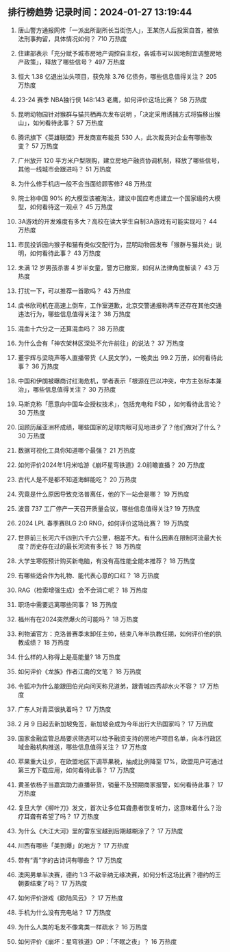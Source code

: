 
## 排行榜趋势 记录时间：2024-01-27 13:19:44
  
  1. 唐山警方通报网传「一派出所副所长当街伤人」，王某伤人后投案自首，被依法刑事拘留，具体情况如何？ 710 万热度
    
  2. 住建部表示「充分赋予城市房地产调控自主权，各城市可以因地制宜调整房地产政策」，释放了哪些信号？ 497 万热度
    
  3. 恒大 1.38 亿退出汕头项目，获免除 3.76 亿债务，哪些信息值得关注？ 205 万热度
    
  4. 23-24 赛季 NBA独行侠 148:143 老鹰，如何评价这场比赛？ 58 万热度
    
  5. 昆明动物园针对猴群与猫共栖再次发布说明 ，「决定采用诱捕方式将猫移出猴山」，如何看待此事？ 57 万热度
    
  6. 腾讯旗下《英雄联盟》开发商宣布裁员 530 人，此次裁员对企业有哪些改变？ 57 万热度
    
  7. 广州放开 120 平方米户型限购，建立房地产融资协调机制，释放了哪些信号，其他一线城市会跟进吗？ 51 万热度
    
  8. 为什么修手机店一般不会当面给顾客修? 48 万热度
    
  9. 院士称中国 90% 的大模型该被淘汰，建议中国应考虑建立一个国家级的大模型，如何看待这一观点？ 45 万热度
    
  10. 3A游戏的开发难度有多大？高校在读大学生自制3A游戏有可能实现吗？ 44 万热度
    
  11. 市民投诉园内猴子和猫有类似交配行为，昆明动物园发布「猴群与猫共处」说明，如何看待此事？ 43 万热度
    
  12. 未满 12 岁男孩杀害 4 岁半女童，警方已撤案，如何从法律角度解读？ 43 万热度
    
  13. 打扰一下，可以推荐一首歌吗？ 43 万热度
    
  14. 虞书欣司机在高速上倒车，工作室道歉，北京交警通报称两车还存在其他交通违法行为，哪些信息值得关注？ 38 万热度
    
  15. 混血十六分之一还算混血吗？ 38 万热度
    
  16. 为什么会有「神农架林区深处不允许前往」的说法？ 37 万热度
    
  17. 董宇辉与梁晓声等人直播带货《人民文学》，一晚卖出 99.2 万册，如何看待此事？ 36 万热度
    
  18. 中国和伊朗被曝商讨红海危机，学者表示「根源在巴以冲突，中方主张标本兼治」，哪些信息值得关注？ 30 万热度
    
  19. 马斯克称「愿意向中国车企授权技术」，包括充电和 FSD ，如何看待此言论？ 30 万热度
    
  20. 回顾历届亚洲杯成绩，哪些国家的足球肉眼可见地进步了？他们做对了什么？ 30 万热度
    
  21. 数据可视化工具你知道哪个最强？ 21 万热度
    
  22. 如何评价2024年1月米哈游《崩坏星穹铁道》2.0前瞻直播？ 20 万热度
    
  23. 古代人是不是都不知道海鲜能吃？ 20 万热度
    
  24. 究竟是什么原因导致克洛普离任，他的下一站会是哪？ 19 万热度
    
  25. 波音 737 工厂停产一天召开质量会议，哪些信息值得关注? 19 万热度
    
  26. 2024 LPL 春季赛BLG 2:0 RNG，如何评价这场比赛？ 19 万热度
    
  27. 世界前三长河六千四到六千六公里，相差不大。有什么因素在限制河流最大长度？历史存在过的最长河流有多长？ 18 万热度
    
  28. 大学生寒假预计购买新电脑，有没有高性能全能本推荐？ 18 万热度
    
  29. 有哪些适合作为礼物、能代表心意的口红？ 18 万热度
    
  30. RAG（检索增强生成）会不会消亡呢？ 18 万热度
    
  31. 职场中需要远离哪些同事？ 18 万热度
    
  32. 福州有在2024突然爆火的可能吗？ 18 万热度
    
  33. 利物浦官方：克洛普赛季末卸任主帅，结束八年半执教任期，如何评价他的执教成绩？ 18 万热度
    
  34. 什么样的人称得上是高能量? 18 万热度
    
  35. 如何评价《龙族》作者江南的文笔？ 18 万热度
    
  36. 令狐冲为什么能跟田伯光向问天称兄道弟，跟青城四秀却水火不容？ 17 万热度
    
  37. 广东人对青菜很执着吗？ 17 万热度
    
  38. 2 月 9 日起去新加坡免签，新加坡会成为今年出行大热国家吗？ 17 万热度
    
  39. 国家金融监管总局要求筛选可以给予融资支持的房地产项目名单，向本行政区域金融机构推送，哪些信息值得关注？ 17 万热度
    
  40. 苹果重大让步，在欧盟地区下调苹果税，抽成比例降至 17%，欧盟用户可通过第三方下载应用，如何看待此事？ 17 万热度
    
  41. 黄圣依杨子当嘉宾助力直播带货，销量不及预期商家报警，如何看待此事？ 17 万热度
    
  42. 复旦大学《柳叶刀》发文，首次让多位耳聋患者恢复听力，这意味着什么？治疗耳聋有希望了吗？ 17 万热度
    
  43. 为什么《大江大河》里的雷东宝越到后期越糊涂了？ 17 万热度
    
  44. 川西有哪些「美到爆」的地方？ 17 万热度
    
  45. 带有“青”字的古诗词有哪些？ 17 万热度
    
  46. 澳网男单半决赛，德约 1:3 不敌辛纳无缘决赛，如何分析这场比赛？德约的王朝要结束了吗？ 17 万热度
    
  47. 如何评价游戏《欧陆风云》？ 17 万热度
    
  48. 手机为什么没有充电站？ 17 万热度
    
  49. 为什么人类的毛发不像禽类一样疏水？ 16 万热度
    
  50. 如何评价《崩坏：星穹铁道》OP：「不眠之夜」？ 16 万热度
    